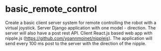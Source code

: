 # basic_remote_control
Create a basic client server system for remote controlling the robot with a virtual joystick. Server Django application with one model - direction. The server will also have a post rest API. Client React.js based web app with nipple.js (https://github.com/yoannmoinet/nipplejs). The application will send every 100 ms post to the server with the direction of the nipple.
